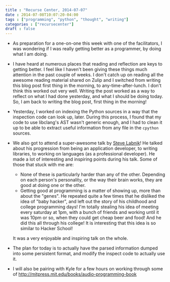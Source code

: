 ```yaml
---
title : "Recurse Center, 2014-07-07"
date : 2014-07-08T10:07:20-04:00
tags : ["programming", "python", "thought", "writing"]
categories : ["recursecenter"]
draft : false
---
```


-   As preparation for a one-on-one this week with one of the facilitators, I was
    wondering if I was really getting better as a programmer, by doing what I am
    doing.
-   I have heard at numerous places that reading and reflection are keys to
    getting better. I feel like I haven't been giving these things much attention
    in the past couple of weeks. I don't catch up on reading all the awesome
    reading material shared on Zulip and I switched from writing this blog post
    first thing in the morning, to any-time-after-lunch. I don't think this
    worked out very well. Writing the post worked as a way to reflect on what I
    had done yesterday, and what I should be doing today. So, I am back to
    writing the blog post, first thing in the morning!
-   Yesterday, I worked on indexing the Python sources in a way that the
    inspection code can look up, later.  During this process, I found that my
    code to use libclang's AST wasn't generic enough, and I had to clean it up to
    be able to extract useful information from any file in the `cpython` sources.
-   We also got to attend a super-awesome talk by [Steve Labnik](http://words.steveklabnik.com/)! He talked about
    his progression from being an application developer, to writing libraries, to
    working on languages (as a professional developer). He made a lot of
    interesting and inspiring points during his talk.  Some of those that stuck
    with me are:

    -   None of these is particularly harder than any of the other. Depending on
        each person's personality, or the way their brain works, they are good at
        doing one or the other.
    -   Getting good at programming is a matter of showing up, more than about the
        "genes".  He repeated quite a few times that he disliked the idea of "baby
        hacker", and left out the story of his childhood and college programming
        days! I'm totally stealing his idea of meeting every saturday at 1pm, with
        a bunch of friends and working until it was 10pm or so, when they could get
        cheap beer and food!  And he did this all through his college!  It is
        interesting that this idea is so similar to Hacker School!

    It was a very enjoyable and inspiring talk on the whole.
-   The plan for today is to actually have the parsed information dumped into
    some persistent format, and modify the inspect code to actually use it.
-   I will also be pairing with Kyle for a few hours on working through some of
    <http://mitpress.mit.edu/books/audio-programming-book>
